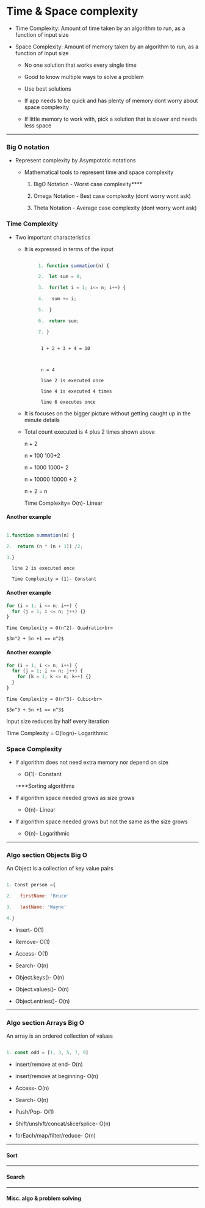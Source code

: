 # Time & Space complexity

- Time Complexity: Amount of time taken by an algorithm to run, as a function of input size

- Space Complexity: Amount of memory taken by an algorithm to run, as a function of input size

  - No one solution that works every single time

  - Good to know multiple ways to solve a problem

  - Use best solutions

  - If app needs to be quick and has plenty of memory dont worry about space complexity

  - If little memory to work with, pick a solution that is slower and needs less space

---

### Big O notation

- Represent complexity by Asympototic notations

  - Mathematical tools to represent time and space complexity

    1.  BigO Notation - Worst case complexity\*\*\*\*

    2.  Omega Notation - Best case complexity (dont worry wont ask)

    3.  Theta Notation - Average case complexity (dont worry wont ask)

### Time Complexity

- Two important characteristics

  - It is expressed in terms of the input

    ```javascript

         1. function summation(n) {

         2.  let sum = 0;

         3.  for(let i = 1; i<= n; i++) {

         4.   sum += i;

         5.  }

         6.  return sum;

         7. }

    ```

    ```summation(4) = 10

          1 + 2 + 3 + 4 = 10



          n = 4

          line 2 is executed once

          line 4 is executed 4 times

          line 6 executes once

    ```

  - It is focuses on the bigger picture without getting caught up in the minute details

  - Total count executed is 4 plus 2 times shown above

    n + 2

    n = 100 100+2

    n = 1000 1000+ 2

    n = 10000 10000 + 2

    n + 2 = n

    Time Complexity= O(n)- Linear

#### Another example

```javascript

1.function summation(n) {

2.  return (n * (n + 1)) /2;

3.}

```

      line 2 is executed once

      Time Complexity = (1)- Constant

#### Another example

```javascript
for (i = 1; i <= n; i++) {
  for (j = 1; i <= n; j++) {}
}
```

    Time Complexity = O(n^2)- Quadratic<br>

    $3n^2 + 5n +1 == n^2$

#### Another example

```javascript
for (i = 1; i <= n; i++) {
  for (j = 1; i <= n; j++) {
    for (k = 1; k <= n; k++) {}
  }
}
```

    Time Complexity = O(n^3)- Cubic<br>

    $3n^3 + 5n +1 == n^3$

Input size reduces by half every iteration

Time Complexity = O(logn)- Logarithmic

### Space Complexity

- If algorithm does not need extra memory nor depend on size

  - O(1)- Constant

  -\*\*\*Sorting algorithms

- If algorithm space needed grows as size grows

  - O(n)- Linear

- If algorithm space needed grows but not the same as the size grows

  - O(n)- Logarithmic

---

### Algo section Objects Big O

An Object is a collection of key value pairs

```javascript

1. Const person ={

2.   firstName: 'Bruce'

3.   lastName: 'Wayne'

4.}

```

- Insert- O(1)

- Remove- O(1)

- Access- O(1)

- Search- O(n)

- Object.keys()- O(n)

- Object.values()- O(n)

- Object.entries()- O(n)

---

### Algo section Arrays Big O

An array is an ordered collection of values

```javascript

1. const odd = [1, 3, 5, 7, 9]

```

- insert/remove at end- O(n)

- insert/remove at beginning- O(n)

- Access- O(n)

- Search- O(n)

- Push/Pop- O(1)

- Shift/unshift/concat/slice/splice- O(n)

- forEach/map/filter/reduce- O(n)

---

#### Sort

---

#### Search

---

#### Misc. algo & problem solving
